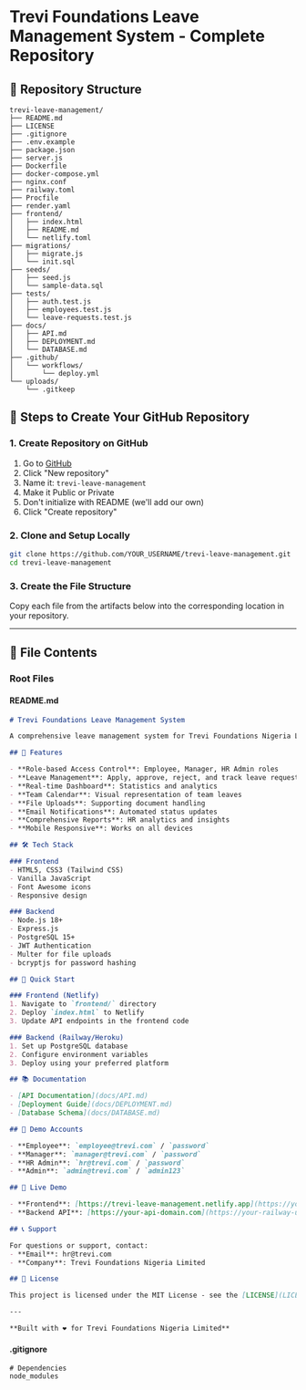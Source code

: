 # Trevi Foundations Leave Management System - Complete Repository

## 📁 Repository Structure

```
trevi-leave-management/
├── README.md
├── LICENSE
├── .gitignore
├── .env.example
├── package.json
├── server.js
├── Dockerfile
├── docker-compose.yml
├── nginx.conf
├── railway.toml
├── Procfile
├── render.yaml
├── frontend/
│   ├── index.html
│   ├── README.md
│   └── netlify.toml
├── migrations/
│   ├── migrate.js
│   └── init.sql
├── seeds/
│   ├── seed.js
│   └── sample-data.sql
├── tests/
│   ├── auth.test.js
│   ├── employees.test.js
│   └── leave-requests.test.js
├── docs/
│   ├── API.md
│   ├── DEPLOYMENT.md
│   └── DATABASE.md
├── .github/
│   └── workflows/
│       └── deploy.yml
└── uploads/
    └── .gitkeep
```

## 🚀 Steps to Create Your GitHub Repository

### 1. Create Repository on GitHub
1. Go to [GitHub](https://github.com)
2. Click "New repository"
3. Name it: `trevi-leave-management`
4. Make it Public or Private
5. Don't initialize with README (we'll add our own)
6. Click "Create repository"

### 2. Clone and Setup Locally
```bash
git clone https://github.com/YOUR_USERNAME/trevi-leave-management.git
cd trevi-leave-management
```

### 3. Create the File Structure
Copy each file from the artifacts below into the corresponding location in your repository.

---

## 📄 File Contents

### Root Files

#### README.md
```markdown
# Trevi Foundations Leave Management System

A comprehensive leave management system for Trevi Foundations Nigeria Limited, featuring a modern web frontend and robust Node.js backend API.

## 🌟 Features

- **Role-based Access Control**: Employee, Manager, HR Admin roles
- **Leave Management**: Apply, approve, reject, and track leave requests
- **Real-time Dashboard**: Statistics and analytics
- **Team Calendar**: Visual representation of team leaves
- **File Uploads**: Supporting document handling
- **Email Notifications**: Automated status updates
- **Comprehensive Reports**: HR analytics and insights
- **Mobile Responsive**: Works on all devices

## 🛠 Tech Stack

### Frontend
- HTML5, CSS3 (Tailwind CSS)
- Vanilla JavaScript
- Font Awesome icons
- Responsive design

### Backend
- Node.js 18+
- Express.js
- PostgreSQL 15+
- JWT Authentication
- Multer for file uploads
- bcryptjs for password hashing

## 🚀 Quick Start

### Frontend (Netlify)
1. Navigate to `frontend/` directory
2. Deploy `index.html` to Netlify
3. Update API endpoints in the frontend code

### Backend (Railway/Heroku)
1. Set up PostgreSQL database
2. Configure environment variables
3. Deploy using your preferred platform

## 📚 Documentation

- [API Documentation](docs/API.md)
- [Deployment Guide](docs/DEPLOYMENT.md)
- [Database Schema](docs/DATABASE.md)

## 🎯 Demo Accounts

- **Employee**: `employee@trevi.com` / `password`
- **Manager**: `manager@trevi.com` / `password`
- **HR Admin**: `hr@trevi.com` / `password`
- **Admin**: `admin@trevi.com` / `admin123`

## 🚀 Live Demo

- **Frontend**: [https://trevi-leave-management.netlify.app](https://your-netlify-url.netlify.app)
- **Backend API**: [https://your-api-domain.com](https://your-railway-url.up.railway.app)

## 📞 Support

For questions or support, contact:
- **Email**: hr@trevi.com
- **Company**: Trevi Foundations Nigeria Limited

## 📄 License

This project is licensed under the MIT License - see the [LICENSE](LICENSE) file for details.

---

**Built with ❤️ for Trevi Foundations Nigeria Limited**
```

#### .gitignore
```gitignore
# Dependencies
node_modules